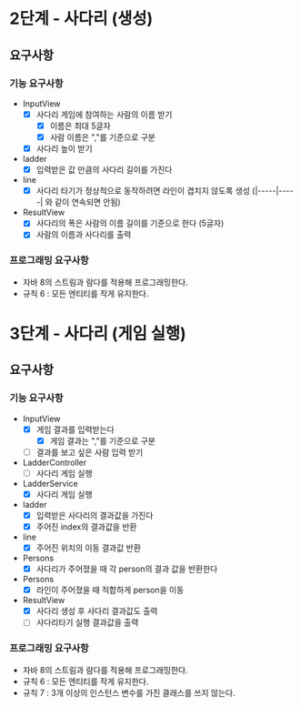 # 2단계 - 사다리 (생성)

## 요구사항

### 기능 요구사항

* InputView
  - [x] 사다리 게임에 참여하는 사람의 이름 받기
    - [x] 이름은 최대 5글자
    - [x] 사람 이름은 ","를 기준으로 구분
  - [x] 사다리 높이 받기
* ladder
  - [x] 입력받은 값 만큼의 사다리 길이를 가진다 
* line
  - [x] 사다리 타기가 정상적으로 동작하려면 라인이 겹치지 않도록 생성  (|-----|-----| 와 같이 연속되면 안됨)
* ResultView
  - [x] 사다리의 폭은 사람의 이름 길이를 기준으로 한다 (5글자)
  - [x] 사람의 이름과 사다리를 출력

### 프로그래밍 요구사항

  - 자바 8의 스트림과 람다를 적용해 프로그래밍한다.
  - 규칙 6 : 모든 엔티티를 작게 유지한다.
  
  
# 3단계 - 사다리 (게임 실행)

## 요구사항

### 기능 요구사항

* InputView
  - [x] 게임 결과를 입력받는다
    - [x] 게임 결과는 ","를 기준으로 구분
  - [ ] 결과를 보고 싶은 사람 입력 받기
* LadderController
  - [ ] 사다리 게임 실행
* LadderService
  - [x] 사다리 게임 실행
* ladder
  - [x] 입력받은 사다리의 결과값을 가진다
  - [x] 주어진 index의 결과값을 반환
* line
  - [x] 주어진 위치의 이동 결과값 반환
* Persons
  - [x] 사다리가 주어졌을 때 각 person의 결과 값을 반환한다
* Persons
  - [x] 라인이 주어졌을 때 적합하게 person을 이동
* ResultView
  - [x] 사다리 생성 후 사다리 결과값도 출력 
  - [ ] 사다리타기 실행 결과값을 출력

### 프로그래밍 요구사항

  - 자바 8의 스트림과 람다를 적용해 프로그래밍한다.
  - 규칙 6 : 모든 엔티티를 작게 유지한다.
  - 규칙 7 : 3개 이상의 인스턴스 변수를 가진 클래스를 쓰지 않는다.